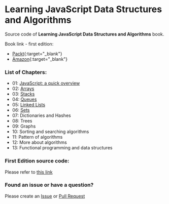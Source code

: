 Learning JavaScript Data Structures and Algorithms
====================================

Source code of **Learning JavaScript Data Structures and Algorithms** book.

Book link - first edition:
  - [Packt](https://www.packtpub.com/application-development/learning-javascript-data-structures-and-algorithms){:target="_blank"}
  - [Amazon](http://www.amazon.com/gp/product/1783554878/ref=as_li_tl?ie=UTF8&camp=1789&creative=9325&creativeASIN=1783554878&linkCode=as2&tag=loiagron-20&linkId=7VBQ7OMJ47XY7MUV){:target="_blank"}


### List of Chapters:
  
* 01: [JavaScript: a quick overview](https://github.com/loiane/javascript-datastructures-algorithms/tree/second-edition/chapter01)
* 02: [Arrays](https://github.com/loiane/javascript-datastructures-algorithms/tree/second-edition/chapter02)
* 03: [Stacks](https://github.com/loiane/javascript-datastructures-algorithms/tree/second-edition/chapter03)
* 04: [Queues](https://github.com/loiane/javascript-datastructures-algorithms/tree/second-edition/chapter04)
* 05: [Linked Lists](https://github.com/loiane/javascript-datastructures-algorithms/tree/second-edition/chapter05)
* 06: [Sets](https://github.com/loiane/javascript-datastructures-algorithms/tree/second-edition/chapter06)
* 07: Dictionaries and Hashes
* 08: Trees
* 09: Graphs
* 10: Sorting and searching algorithms
* 11: Pattern of algorithms
* 12: More about algorithms
* 13: Functional programming and data structures

### First Edition source code:

Please refer to [this link](https://github.com/loiane/javascript-datastructures-algorithms/tree/master)


### Found an issue or have a question?

Please create an [Issue](https://github.com/loiane/javascript-datastructures-algorithms/issues) or [Pull Request](https://github.com/loiane/javascript-datastructures-algorithms/pulls) 
